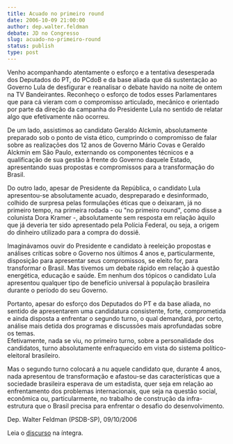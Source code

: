 ```yaml
---
title: Acuado no primeiro round
date: 2006-10-09 21:00:00
author: dep.walter.feldman
debate: JD no Congresso
slug: acuado-no-primeiro-round
status: publish 
type: post
---
```


Venho acompanhando atentamente o esforço e a tentativa desesperada dos Deputados do PT, do PCdoB e da base aliada que dá sustentação ao Governo Lula de desfigurar e reanalisar o debate havido na noite de ontem na TV Bandeirantes. Reconheço o esforço de todos esses Parlamentares que para cá vieram com o compromisso articulado, mecânico e orientado por parte da direção da campanha do Presidente Lula no sentido de relatar algo que efetivamente não ocorreu.   
  
De um lado, assistimos ao candidato Geraldo Alckmin, absolutamente preparado sob o ponto de vista ético, cumprindo o compromisso de falar sobre as realizações dos 12 anos de Governo Mário Covas e Geraldo Alckmin em São Paulo, externando os componentes técnicos e a qualificação de sua gestão à frente do Governo daquele Estado, apresentando suas propostas e compromissos para a transformação do Brasil.   
  
Do outro lado, apesar de Presidente da República, o candidato Lula apresentou-se absolutamente acuado, despreparado e desinformado, colhido de surpresa pelas formulações éticas que o deixaram, já no primeiro tempo, na primeira rodada - ou "no primeiro round", como disse a colunista Dora Kramer -, absolutamente sem resposta em relação àquilo que já deveria ter sido apresentado pela Polícia Federal, ou seja, a origem do dinheiro utilizado para a compra do dossiê.  
  
Imaginávamos ouvir do Presidente e candidato à reeleição propostas e análises críticas sobre o Governo nos últimos 4 anos e, particularmente, disposição para apresentar seus compromissos, se eleito for, para transformar o Brasil. Mas tivemos um debate rápido em relação à questão energética, educação e saúde. Em nenhum dos tópicos o candidato Lula apresentou qualquer tipo de benefício universal à população brasileira durante o período do seu Governo.   
  
Portanto, apesar do esforço dos Deputados do PT e da base aliada, no sentido de apresentarem uma candidatura consistente, forte, comprometida e ainda disposta a enfrentar o segundo turno, o qual demandará, por certo, análise mais detida dos programas e discussões mais aprofundadas sobre os temas.   
Efetivamente, nada se viu, no primeiro turno, sobre a personalidade dos candidatos, turno absolutamente enfraquecido em vista do sistema político-eleitoral brasileiro.  
  
Mas o segundo turno colocará a nu aquele candidato que, durante 4 anos, nada apresentou de transformação e afastou-se das características que a sociedade brasileira esperava de um estadista, quer seja em relação ao enfrentamento dos problemas internacionais, que seja na questão social, econômica ou, particularmente, no trabalho de construção da infra-estrutura que o Brasil precisa para enfrentar o desafio do desenvolvimento.


Dep. Walter Feldman (PSDB-SP), 09/10/2006  
  
Leia o [discurso](http://www.camara.gov.br/internet/plenario/notas/extraord/en091006.pdf) na íntegra.


